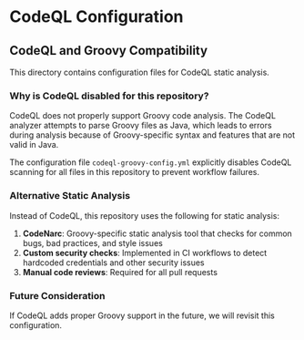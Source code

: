 # CodeQL Configuration

## CodeQL and Groovy Compatibility

This directory contains configuration files for CodeQL static analysis.

### Why is CodeQL disabled for this repository?

CodeQL does not properly support Groovy code analysis. The CodeQL analyzer attempts to parse Groovy files as Java, which leads to errors during analysis because of Groovy-specific syntax and features that are not valid in Java.

The configuration file `codeql-groovy-config.yml` explicitly disables CodeQL scanning for all files in this repository to prevent workflow failures.

### Alternative Static Analysis

Instead of CodeQL, this repository uses the following for static analysis:

1. **CodeNarc**: Groovy-specific static analysis tool that checks for common bugs, bad practices, and style issues
2. **Custom security checks**: Implemented in CI workflows to detect hardcoded credentials and other security issues
3. **Manual code reviews**: Required for all pull requests

### Future Consideration

If CodeQL adds proper Groovy support in the future, we will revisit this configuration.